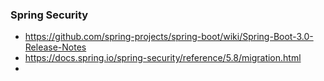 
### Spring Security
- https://github.com/spring-projects/spring-boot/wiki/Spring-Boot-3.0-Release-Notes
- https://docs.spring.io/spring-security/reference/5.8/migration.html
- 
